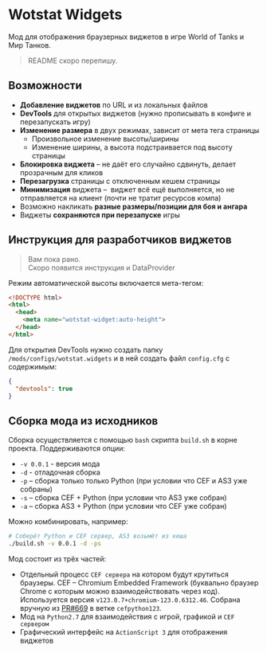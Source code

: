 # Wotstat Widgets

Мод для отображения браузерных виджетов в игре World of Tanks и Мир Танков.

> README скоро перепишу.  

## Возможности
- **Добавление виджетов** по URL и из локальных файлов
- **DevTools** для открытых виджетов (нужно прописывать в конфиге и перезапускать игру)
- **Изменение размера** в двух режимах, зависит от мета тега страницы
  - Произвольное изменение высоты/ширины
  - Изменение ширины, а высота подстраивается под высоту страницы
- **Блокировка виджета** – не даёт его случайно сдвинуть, делает прозрачным для кликов
- **Перезагрузка** страницы с отключенным кешем страницы
- **Минимизация** виджета –  виджет всё ещё выполняется, но не отправляется на клиент (почти не тратит ресурсов компа)
- Возможно накликать **разные размеры/позиции для боя и ангара**
- Виджеты **сохраняются при перезапуске** игры

## Инструкция для разработчиков виджетов

> Вам пока рано.  
> Скоро появится инструкция и DataProvider

Режим автоматической высоты включается мета-тегом:

```html
<!DOCTYPE html>
<html>
  <head>
    <meta name="wotstat-widget:auto-height">
  </head>
</html>
```

Для открытия DevTools нужно создать папку `/mods/configs/wotstat.widgets` и в ней создать файл `config.cfg` с содержимым:

```json
{
  "devtools": true
}
```

## Сборка мода из исходников

Сборка осуществляется с помощью `bash` скрипта `build.sh` в корне проекта.
Поддерживаются опции:
- `-v 0.0.1` - версия мода
- `-d` - отладочная сборка
- `-p` – сборка только только Python (при условии что CEF и AS3 уже собраны)
- `-s` – сборка CEF + Python (при условии что AS3 уже собран)
- `-a` – сборка AS3 + Python (при условии что CEF уже собран)

Можно комбинировать, например:
```bash
# Соберёт Python и CEF сервер, AS3 возьмёт из кеша
./build.sh -v 0.0.1 -d -ps
```


Мод состоит из трёх частей:
- Отдельный процесс `CEF сервера` на котором будут крутиться браузеры. CEF – Chromium Embedded Framework (буквально браузер Chrome с которым можно взаимодействовать через код).  
  Используется версия `v123.0.7+chromium-123.0.6312.46`. Собрана вручную из [PR#669](https://github.com/cztomczak/cefpython/pull/669) в ветке `cefpython123`.
- Мод на `Python2.7` для взаимодействия с игрой, графикой и `CEF сервером`
- Графический интерфейс на `ActionScript 3` для отображения виджетов

